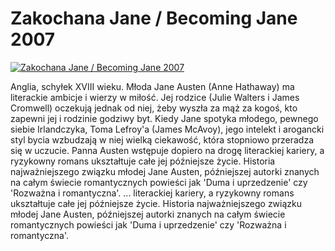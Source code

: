 Zakochana Jane / Becoming Jane 2007 
=============
[![Zakochana Jane / Becoming Jane 2007 ](http://vidos.pl/images/player.gif)](http://vidos.pl/zakochana-jane-becoming-jane-2007)

 Anglia, schyłek XVIII wieku. Młoda Jane Austen (Anne Hathaway) ma literackie ambicje i wierzy w miłość. Jej rodzice (Julie Walters i James Cromwell) oczekują jednak od niej, żeby wyszła za mąż za kogoś, kto zapewni jej i rodzinie godziwy byt. Kiedy Jane spotyka młodego, pewnego siebie Irlandczyka, Toma Lefroy'a (James McAvoy), jego intelekt i arogancki styl bycia wzbudzają w niej wielką ciekawość, która stopniowo przeradza się w uczucie. Panna Austen wstępuje dopiero na drogę literackiej kariery, a ryzykowny romans ukształtuje całe jej późniejsze życie. Historia najważniejszego związku młodej Jane Austen, późniejszej autorki znanych na całym świecie romantycznych powieści jak 'Duma i uprzedzenie' czy 'Rozważna i romantyczna'.  ... literackiej kariery, a ryzykowny romans ukształtuje całe jej późniejsze życie. Historia najważniejszego związku młodej Jane Austen, późniejszej autorki znanych na całym świecie romantycznych powieści jak 'Duma i uprzedzenie' czy 'Rozważna i romantyczna'.
